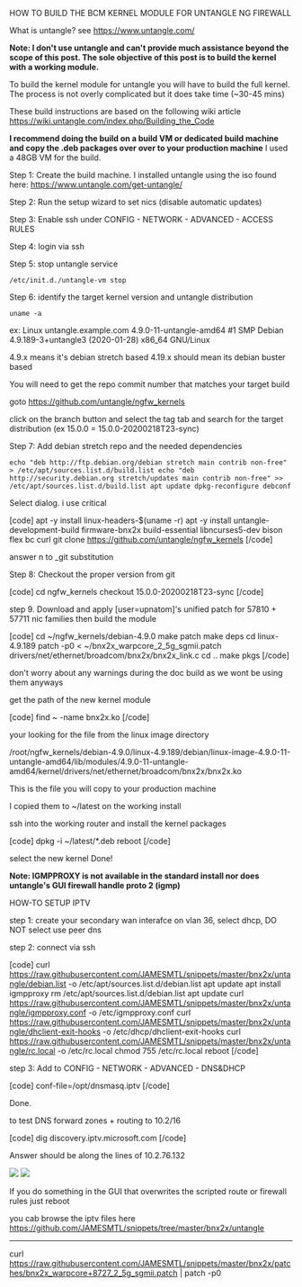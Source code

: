HOW TO BUILD THE BCM KERNEL MODULE FOR UNTANGLE NG FIREWALL

What is untangle? see https://www.untangle.com/

<b>Note: I don't use untangle and can't provide much assistance beyond the scope of this post.
The sole objective of this post is to build the kernel with a working module.</b>

To build the kernel module for untangle you will have to build the full kernel. The process is not overly complicated but it does take time (~30-45 mins)

These build instructions are based on the following wiki article https://wiki.untangle.com/index.php/Building_the_Code

<b>I recommend doing the build on a build VM or dedicated build machine and copy the .deb packages over over to your production machine</b> I used a 48GB VM for the build.

Step 1: Create the build machine. I installed untangle using the iso found here: https://www.untangle.com/get-untangle/

Step 2: Run the setup wizard to set nics (disable automatic updates)

Step 3: Enable ssh under CONFIG - NETWORK - ADVANCED - ACCESS RULES 

Step 4: login via ssh

Step 5: stop untangle service

`/etc/init.d./untangle-vm stop`

Step 6: identify the target kernel version and untangle distribution

`uname -a`

ex: Linux untangle.example.com 4.9.0-11-untangle-amd64 #1 SMP Debian 4.9.189-3+untangle3 (2020-01-28) x86_64 GNU/Linux

4.9.x means it's debian stretch based
4.19.x should mean its debian buster based

You will need to get the repo commit number that matches your target build

goto https://github.com/untangle/ngfw_kernels

click on the branch button and select the tag tab and search for the target distribution (ex 15.0.0 = 15.0.0-20200218T23-sync) 

Step 7: Add debian stretch repo and the needed dependencies

`echo "deb http://ftp.debian.org/debian stretch main contrib non-free" > /etc/apt/sources.list.d/build.list
echo "deb http://security.debian.org stretch/updates main contrib non-free" >> /etc/apt/sources.list.d/build.list
apt update
dpkg-reconfigure debconf
`

Select dialog. i use critical

[code]
apt -y install linux-headers-$(uname -r)
apt -y install untangle-development-build firmware-bnx2x build-essential libncurses5-dev bison flex bc curl
git clone https://github.com/untangle/ngfw_kernels
[/code]

answer n to _git substitution

Step 8: Checkout the proper version from git

[code]
cd ngfw_kernels
checkout 15.0.0-20200218T23-sync
[/code]

step 9. Download and apply [user=upnatom]'s unified patch for 57810 + 57711 nic families then build the module

[code]
cd ~/ngfw_kernels/debian-4.9.0
make patch
make deps
cd linux-4.9.189
patch -p0 < ~/bnx2x_warpcore_2_5g_sgmii.patch drivers/net/ethernet/broadcom/bnx2x/bnx2x_link.c
cd ..
make pkgs
[/code]

don't worry about any warnings during the doc build as we wont be using them anyways

get the path of the new kernel module

[code]
find ~ -name bnx2x.ko
[/code]

your looking for the file from the linux image directory

/root/ngfw_kernels/debian-4.9.0/linux-4.9.189/debian/linux-image-4.9.0-11-untangle-amd64/lib/modules/4.9.0-11-untangle-amd64/kernel/drivers/net/ethernet/broadcom/bnx2x/bnx2x.ko

This is the file you will copy to your production machine

I copied them to ~/latest on the working install

ssh into the working router and install the kernel packages

[code]
dpkg -i ~/latest/*.deb
reboot
[/code]

select the new kernel
Done!

<b>Note: IGMPPROXY is not available in the standard install nor does untangle's GUI firewall handle proto 2 (igmp)</b>

HOW-TO SETUP IPTV

step 1: create your secondary wan interafce on vlan 36, select dhcp, DO NOT select use peer dns

step 2: connect via ssh

[code]
curl https://raw.githubusercontent.com/JAMESMTL/snippets/master/bnx2x/untangle/debian.list -o /etc/apt/sources.list.d/debian.list
apt update
apt install igmpproxy
rm /etc/apt/sources.list.d/debian.list
apt update
curl https://raw.githubusercontent.com/JAMESMTL/snippets/master/bnx2x/untangle/igmpproxy.conf -o /etc/igmpproxy.conf
curl https://raw.githubusercontent.com/JAMESMTL/snippets/master/bnx2x/untangle/dhclient-exit-hooks -o /etc/dhcp/dhclient-exit-hooks
curl https://raw.githubusercontent.com/JAMESMTL/snippets/master/bnx2x/untangle/rc.local -o /etc/rc.local
chmod 755 /etc/rc.local
reboot
[/code]

step 3: Add to CONFIG - NETWORK - ADVANCED - DNS&DHCP

[code]
conf-file=/opt/dnsmasq.iptv
[/code]

Done.

to test DNS forward zones + routing to 10.2/16

[code]
dig discovery.iptv.microsoft.com
[/code]

Answer should be along the lines of 10.2.76.132

<img src="https://i.imgur.com/ehbrxyh.png">

<img src="https://i.imgur.com/Hgct553.png">

If you do something in the GUI that overwrites the scripted route or firewall rules just reboot

you cab browse the iptv files here https://github.com/JAMESMTL/snippets/tree/master/bnx2x/untangle


---
curl https://raw.githubusercontent.com/JAMESMTL/snippets/master/bnx2x/patches/bnx2x_warpcore+8727_2_5g_sgmii.patch | patch -p0
